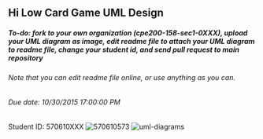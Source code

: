 ## Hi Low Card Game UML Design
##### To-do: fork to your own organization (cpe200-158-sec1-0XXX), upload your UML diagram as image, edit readme file to attach your UML diagram to readme file, change your student id, and send pull request to main repository
###### Note that you can edit readme file online, or use anything as you can.
###### Due date: 10/30/2015 17:00:00 PM

 Student ID: 570610XXX
 ![570610573](https://www.img.in.th/image/7Lxt)
 ![uml-diagrams](http://www.uml-diagrams.org/examples/class-diagram-example-hasp-licensing-domain.png)


